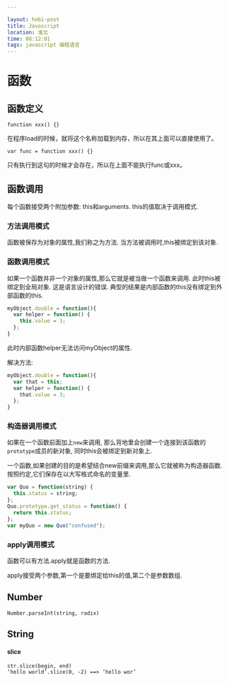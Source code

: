 ```yaml
---

layout: hebi-post
title: Javascript
location: 淮北
time: 08:12:01
tags: javascript 编程语言
---
```


# 函数

## 函数定义


```
function xxx() {}
```

在程序load的时候，就将这个名称加载到内存，所以在其上面可以直接使用了。

```
var func = function xxx() {}
```

只有执行到这句的时候才会存在，所以在上面不能执行func或xxx。


## 函数调用

每个函数接受两个附加参数: this和arguments.
this的值取决于调用模式.

### 方法调用模式

函数被保存为对象的属性,我们称之为方法.
当方法被调用时,this被绑定到该对象.

### 函数调用模式

如果一个函数并非一个对象的属性,那么它就是被当做一个函数来调用.
此时this被绑定到全局对象.
这是语言设计的错误.
典型的结果是内部函数的this没有绑定到外部函数的this.

```js
myObject.double = function(){
  var helper = function() {
    this.value = 3;
  };
}
```

此时内部函数helper无法访问myObject的属性.

解决方法:

```js
myObject.double = function(){
  var that = this;
  var helper = function() {
    that.value = 3;
  };
}
```

### 构造器调用模式

如果在一个函数前面加上`new`来调用,
那么背地里会创建一个连接到该函数的`prototype`成员的新对象,
同时this会被绑定到新对象上.

一个函数,如果创建的目的是希望结合new前缀来调用,那么它就被称为构造器函数.
按照约定,它们保存在以大写格式命名的变量里.

```js
var Quo = function(string) {
  this.status = string;
};
Quo.prototype.get_status = function() {
  return this.status;
};
var myQuo = new Quo("confused");
```

### apply调用模式

函数可以有方法.apply就是函数的方法.

apply接受两个参数,第一个是要绑定给this的值,第二个是参数数组.

## Number

```
Number.parseInt(string, radix)
```

## String

#### slice
```
str.slice(begin, end)
‘hello world’.slice(0, -2) ==> ‘hello wor’
```
